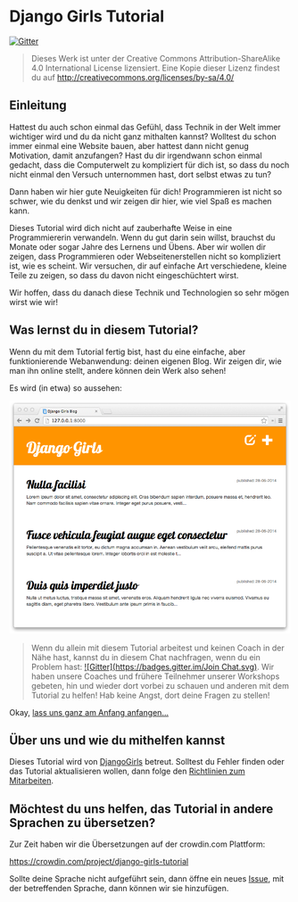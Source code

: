# Django Girls Tutorial

[![Gitter](https://badges.gitter.im/DjangoGirls/tutorial.svg)](https://gitter.im/DjangoGirls/tutorial)

> Dieses Werk ist unter der Creative Commons Attribution-ShareAlike 4.0 International License lizensiert. Eine Kopie dieser Lizenz findest du auf http://creativecommons.org/licenses/by-sa/4.0/

## Einleitung

Hattest du auch schon einmal das Gefühl, dass Technik in der Welt immer wichtiger wird und du da nicht ganz mithalten kannst? Wolltest du schon immer einmal eine Website bauen, aber hattest dann nicht genug Motivation, damit anzufangen? Hast du dir irgendwann schon einmal gedacht, dass die Computerwelt zu kompliziert für dich ist, so dass du noch nicht einmal den Versuch unternommen hast, dort selbst etwas zu tun?

Dann haben wir hier gute Neuigkeiten für dich! Programmieren ist nicht so schwer, wie du denkst und wir zeigen dir hier, wie viel Spaß es machen kann.

Dieses Tutorial wird dich nicht auf zauberhafte Weise in eine Programmiererin verwandeln. Wenn du gut darin sein willst, brauchst du Monate oder sogar Jahre des Lernens und Übens. Aber wir wollen dir zeigen, dass Programmieren oder Webseitenerstellen nicht so kompliziert ist, wie es scheint. Wir versuchen, dir auf einfache Art verschiedene, kleine Teile zu zeigen, so dass du davon nicht eingeschüchtert wirst.

Wir hoffen, dass du danach diese Technik und Technologien so sehr mögen wirst wie wir!

## Was lernst du in diesem Tutorial?

Wenn du mit dem Tutorial fertig bist, hast du eine einfache, aber funktionierende Webanwendung: deinen eigenen Blog. Wir zeigen dir, wie man ihn online stellt, andere können dein Werk also sehen!

Es wird (in etwa) so aussehen:

![Abbildung 0.1](images/application.png)

> Wenn du allein mit diesem Tutorial arbeitest und keinen Coach in der Nähe hast, kannst du in diesem Chat nachfragen, wenn du ein Problem hast: [![Gitter](https://badges.gitter.im/Join Chat.svg)](https://gitter.im/DjangoGirls/tutorial?utm_source=badge&utm_medium=badge&utm_campaign=pr-badge&utm_content=badge). Wir haben unsere Coaches und frühere Teilnehmer unserer Workshops gebeten, hin und wieder dort vorbei zu schauen und anderen mit dem Tutorial zu helfen! Hab keine Angst, dort deine Fragen zu stellen!

Okay, [lass uns ganz am Anfang anfangen...](./how_the_internet_works/README.md)

## Über uns und wie du mithelfen kannst

Dieses Tutorial wird von [DjangoGirls](http://djangogirls.org/) betreut. Solltest du Fehler finden oder das Tutorial aktualisieren wollen, dann folge den [Richtlinien zum Mitarbeiten](https://github.com/DjangoGirls/tutorial/blob/master/CONTRIBUTING.md).

## Möchtest du uns helfen, das Tutorial in andere Sprachen zu übersetzen?

Zur Zeit haben wir die Übersetzungen auf der crowdin.com Plattform:

https://crowdin.com/project/django-girls-tutorial

Sollte deine Sprache nicht aufgeführt sein, dann öffne ein neues [Issue](https://github.com/DjangoGirls/tutorial/issues/new), mit der betreffenden Sprache, dann können wir sie hinzufügen.

